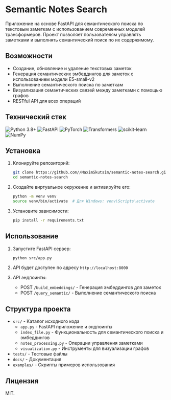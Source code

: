 # Semantic Notes Search

Приложение на основе FastAPI для семантического поиска по текстовым заметкам с использованием современных моделей трансформеров. Проект позволяет пользователям управлять заметками и выполнять семантический поиск по их содержимому.

## Возможности

- Создание, обновление и удаление текстовых заметок
- Генерация семантических эмбеддингов для заметок с использованием модели E5-small-v2
- Выполнение семантического поиска по заметкам
- Визуализация семантических связей между заметками с помощью графов
- RESTful API для всех операций

## Технический стек

![Python 3.8+](https://img.shields.io/badge/Python%203.8%2B-090909?style=flat-square&logo=python)
![FastAPI](https://img.shields.io/badge/FastAPI-090909?style=flat-square&logo=fastapi) 
![PyTorch](https://img.shields.io/badge/PyTorch-090909?style=flat-square&logo=pytorch)
![Transformers](https://img.shields.io/badge/Transformers-090909?style=flat-square&logo=Hugging%20Face) 
![scikit-learn](https://img.shields.io/badge/scikit--learn-090909?style=flat-square&logo=scikit-learn) 
![NumPy](https://img.shields.io/badge/numpy-090909?style=flat-square&logo=numpy)


## Установка

1. Клонируйте репозиторий:
    ```bash
    git clone https://github.com//MaximSkutsim/semantic-notes-search.git
    cd semantic-notes-search
    ```

2. Создайте виртуальное окружение и активируйте его:
    ```bash
    python -m venv venv
    source venv/bin/activate  # Для Windows: venv\Scripts\activate
    ```

3. Установите зависимости:
    ```bash
    pip install -r requirements.txt
    ```

## Использование

1. Запустите FastAPI сервер:
    ```bash
    python src/app.py
    ```

2. API будет доступен по адресу `http://localhost:8000`

3. API эндпоинты:
    - POST `/build_embeddings/` - Генерация эмбеддингов для заметок
    - POST `/query_semantic/` - Выполнение семантического поиска


## Структура проекта

- `src/` - Каталог исходного кода
  - `app.py` - FastAPI приложение и эндпоинты
  - `index_file.py` - Функциональность для семантического поиска и эмбеддингов
  - `notes_processing.py` - Операции управления заметками
  - `visualization.py` - Инструменты для визуализации графов
- `tests/` - Тестовые файлы
- `docs/` - Документация
- `examples/` - Скрипты примеров использования

## Лицензия

MIT.
